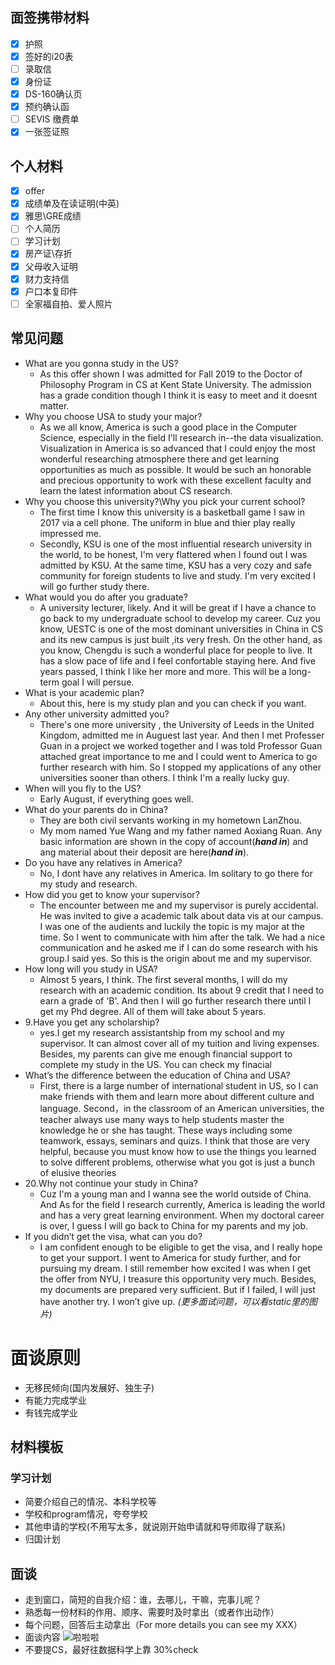 ## 面签携带材料
* [x] 护照
* [x] 签好的i20表
* [ ] 录取信
* [x] 身份证
* [x] DS-160确认页
* [x] 预约确认函
* [ ] SEVIS 缴费单
* [x] 一张签证照

## 个人材料
* [x] offer
* [x] 成绩单及在读证明(中英)
* [x] 雅思\GRE成绩
* [ ] 个人简历
* [ ] 学习计划
* [x] 房产证\存折
* [x] 父母收入证明
* [x] 财力支持信
* [x] 户口本复印件
* [ ] 全家福自拍、爱人照片
  
## 常见问题
* What are you gonna study in the US?
  * As this offer shown I was admitted for Fall 2019 to the Doctor of Philosophy Program in CS at Kent State University. The admission has a grade condition though I think it is easy to meet and it doesnt matter.
* Why you choose USA to study your major?
  * As we all know, America is such a good place in the Computer Science, especially in the field I'll research in--the data visualization. Visualization in America is so advanced that I could enjoy the most wonderful researching atmosphere there and get learning opportunities as much as possible. It would be such an honorable and precious opportunity to work with these excellent faculty and learn the latest information about CS research.
* Why you choose this university?\Why you pick your current school?
  * The first time I know this university is a basketball game I saw in 2017 via a cell phone. The uniform in blue and thier play really impressed me. 
  * Secondly, KSU is one of the most influential research university in the world, to be honest, I'm very flattered when I found out I was admitted by KSU. At the same time, KSU has a very cozy and safe community for foreign students to live and study. I'm very excited I will go further study there.
* What would you do after you graduate?
  * A university lecturer, likely. And it will be great if I have a chance to go back to my undergraduate school to develop my career. Cuz you know, UESTC is one of the most dominant universities in China in CS and its new campus is just built ,its very fresh. On the other hand, as you know, Chengdu is such a wonderful place for people to live. It has a slow pace of life and I feel confortable staying here. And five years passed, I think I like her more and more. This will be a long-term goal I will persue.
* What is your academic plan?
  * About this, here is my study plan and you can check if you want.
* Any other university admitted you?
  * There's one more university , the University of Leeds in the United Kingdom, admitted me in Auguest last year. And then I met Professer Guan in a project we worked together and I was told Professor Guan attached great importance to me and I could went to America to go further research with him. So I stopped my applications of any other universities sooner than others. I think I'm a really lucky guy.
* When will you fly to the US?
  * Early August, if everything goes well.
* What do your parents do in China?
  * They are both civil servants working in my hometown LanZhou.
  * My mom named Yue Wang and my father named Aoxiang Ruan. Any basic information are shown in the copy of account(***hand in***) and ang material about their deposit are here(***hand in***).
* Do you have any relatives in America?
  * No, I dont have any relatives in America. Im solitary to go there for my study and research.
* How did you get to know your supervisor?
  * The encounter between me and my supervisor is purely accidental. He was invited to give a academic talk about data vis at our campus. I was one of the audients and luckily the topic is my major at the time. So I went to communicate with him after the talk. We had a nice communication and he asked me if I can do some research with his group.I said yes. So this is the origin about me and my supervisor.
* How long will you study in USA? 
  * Almost 5 years, I think. The first several months, I will do my research with an academic condition. Its about 9 credit that I need to earn a grade of 'B'. And then I will go further research there until I get my Phd degree. All of them will take about 5 years.
* 9.Have you get any scholarship?
  * yes.I get my research assistantship from my school and my supervisor. It can almost cover all of my tuition and living expenses. Besides, my parents can give me enough financial support to complete my study in the US. You can check my finacial 
* What’s the difference between the education of China and USA?
  * First, there is a large number of international student in US, so I can make friends with them and learn more about different culture and language. Second，in the classroom of an American universities, the teacher always use many ways to help students master the knowledge he or she has taught. These ways including some teamwork, essays, seminars and quizs. I think that those are very helpful, because you must know how to use the things you learned to solve different problems, otherwise what you got is just a bunch of elusive theories
* 20.Why not continue your study in China?
  * Cuz I'm a young man and I wanna see the world outside of China. And As for the field I research currently, America is leading the world and has a very great learning environment. When my doctoral career is over, I guess I will go back to China for my parents and my job.
* If you didn’t get the visa, what can you do?
  * I am confident enough to be eligible to get the visa, and I really hope to get your support.
I went to America for study further, and for pursuing my dream. I still remember how excited I was when I get the offer from NYU, I treasure this opportunity very much.
Besides, my documents are prepared very sufficient. But if I failed, I will just have another try. I won’t give up. 
*(更多面试问题，可以看static里的图片)*


# 面谈原则
* 无移民倾向(国内发展好、独生子)
* 有能力完成学业
* 有钱完成学业

## 材料模板
### 学习计划
* 简要介绍自己的情况、本科学校等
* 学校和program情况，夸夸学校
* 其他申请的学校(不用写太多，就说刚开始申请就和导师取得了联系)
* 归国计划
  
## 面谈
* 走到窗口，简短的自我介绍：谁，去哪儿，干嘛，完事儿呢？
* 熟悉每一份材料的作用、顺序、需要时及时拿出（或者作出动作）
* 每个问题，回答后主动拿出（For more details you can see my XXX）
* 面谈内容
![啦啦啦](..\..\static\6.4.2.jpg)
* 不要提CS，最好往数据科学上靠 30%check

